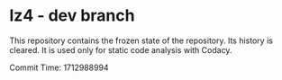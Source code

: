 # lz4 - dev branch

This repository contains the frozen state of the repository.
Its history is cleared. It is used only for static code
analysis with Codacy.

Commit Time: 1712988994